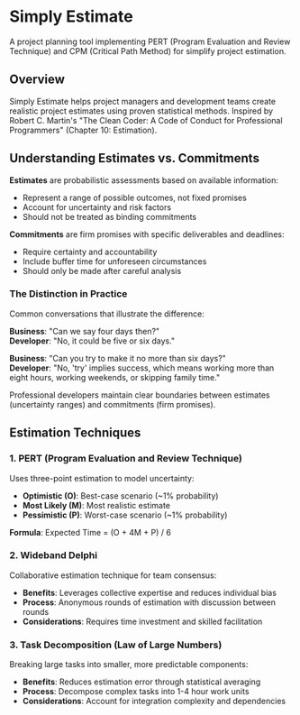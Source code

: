 # Simply Estimate

A project planning tool implementing PERT (Program Evaluation and Review Technique) and CPM (Critical Path Method) for simplify project estimation.

## Overview

Simply Estimate helps project managers and development teams create realistic project estimates using proven statistical methods. Inspired by Robert C. Martin's "The Clean Coder: A Code of Conduct for Professional Programmers" (Chapter 10: Estimation).

## Understanding Estimates vs. Commitments

**Estimates** are probabilistic assessments based on available information:
- Represent a range of possible outcomes, not fixed promises
- Account for uncertainty and risk factors
- Should not be treated as binding commitments

**Commitments** are firm promises with specific deliverables and deadlines:
- Require certainty and accountability
- Include buffer time for unforeseen circumstances
- Should only be made after careful analysis

### The Distinction in Practice

Common conversations that illustrate the difference:

**Business**: "Can we say four days then?"  
**Developer**: "No, it could be five or six days."

**Business**: "Can you try to make it no more than six days?"  
**Developer**: "No, 'try' implies success, which means working more than eight hours, working weekends, or skipping family time."

Professional developers maintain clear boundaries between estimates (uncertainty ranges) and commitments (firm promises).

## Estimation Techniques

### 1. PERT (Program Evaluation and Review Technique)

Uses three-point estimation to model uncertainty:

- **Optimistic (O)**: Best-case scenario (~1% probability)
- **Most Likely (M)**: Most realistic estimate
- **Pessimistic (P)**: Worst-case scenario (~1% probability)

**Formula**: Expected Time = (O + 4M + P) / 6

### 2. Wideband Delphi

Collaborative estimation technique for team consensus:

- **Benefits**: Leverages collective expertise and reduces individual bias
- **Process**: Anonymous rounds of estimation with discussion between rounds
- **Considerations**: Requires time investment and skilled facilitation

### 3. Task Decomposition (Law of Large Numbers)

Breaking large tasks into smaller, more predictable components:

- **Benefits**: Reduces estimation error through statistical averaging
- **Process**: Decompose complex tasks into 1-4 hour work units
- **Considerations**: Account for integration complexity and dependencies

